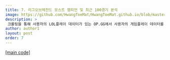 ```yaml
---
title: 7. 리그오브레전드 모스트 챔피언 및 최근 100경기 분석
image: https://github.com/HwangToeMat/HwangToeMat.github.io/blob/master/assets/img/thumbnail/dwp-4.png?raw=true
description: >
 크롤링을 통해 사용자의 LOL플레이 데이터가 있는 OP.GG에서 사용자의 게임플레이 데이터를 가져와 아이디를 입력하면 모스트 챔피언과 최근 100경기의 경향을 분석해주는 프로그램을 만든다.
author: author1
layout: post
order: 7
---
```


<a href="https://github.com/HwangToeMat/DataAnalysis-with-Python/tree/master/04_LOL%20%ED%94%8C%EB%A0%88%EC%9D%B4%EC%96%B4%20data%20%EB%B6%84%EC%84%9D">[main code]</a>
